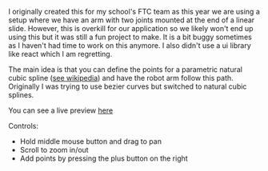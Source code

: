 I originally created this for my school's FTC team as this year we are using a setup where we have an arm with two joints mounted at the end of a linear slide. However, this is overkill for our application so we likely won't end up using this but it was still a fun project to make. It is a bit buggy sometimes as I haven't had time to work on this anymore. I also didn't use a ui library like react which I am regretting.

The main idea is that you can define the points for a parametric natural cubic spline ([see wikipedia](https://en.wikipedia.org/wiki/Spline_interpolation)) and have the robot arm follow this path.
Originally I was trying to use bezier curves but switched to natural cubic splines.

You can see a live preview [here](https://jacobh460.github.io/robotInverseK/)

Controls:
- Hold middle mouse button and drag to pan
- Scroll to zoom in/out
- Add points by pressing the plus button on the right